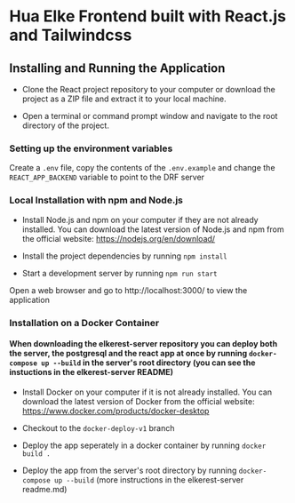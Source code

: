 # Hua Elke Frontend built with React.js and Tailwindcss

## Installing and Running the Application

- Clone the React project repository to your computer or download the project as a ZIP file and extract it to your local machine.

- Open a terminal or command prompt window and navigate to the root directory of the project.

### Setting up the environment variables


Create a `.env` file, copy the contents of the `.env.example` and change the `REACT_APP_BACKEND`    variable to point to the DRF server


### Local Installation with npm and Node.js

- Install Node.js and npm on your computer if they are not already installed. You can download the latest version of Node.js and npm from the official website: https://nodejs.org/en/download/

- Install the project dependencies by running `npm install`

- Start a development server by running `npm run start`

Open a web browser and go to http://localhost:3000/ to view the application


### Installation on a Docker Container

#### When downloading the elkerest-server repository you can deploy both the server, the postgresql and the react app at once by running `docker-compose up --build` in the server's root directory (you can see the instuctions in the elkerest-server README)

- Install Docker on your computer if it is not already installed. You can download the latest version of Docker from the official website: https://www.docker.com/products/docker-desktop

- Checkout to the `docker-deploy-v1` branch

- Deploy the app seperately in a docker container by running `docker build .`

- Deploy the app from the server's root directory by running `docker-compose up --build` (more instructions in the elkerest-server readme.md)